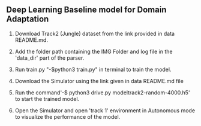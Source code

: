 ## Deep Learning Baseline model for Domain Adaptation
1) Download Track2 (Jungle) dataset from the link provided in data README.md.
   
2) Add the folder path containing the IMG Folder and log file in the 'data_dir' part of the parser.
   
3) Run train.py "-$python3 train.py" in terminal to train the model.
   
4) Download the Simulator using the link given in data README.md file
 
5) Run the command'-$ python3 drive.py modeltrack2-random-4000.h5' to start the trained model.
  
6) Open the Simulator and open 'track 1' environment in Autonomous mode to visualize the performance of the model.
